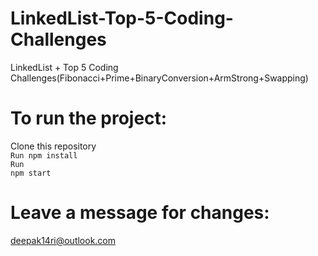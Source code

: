 # LinkedList-Top-5-Coding-Challenges
LinkedList + Top 5 Coding Challenges(Fibonacci+Prime+BinaryConversion+ArmStrong+Swapping)
# To run the project:
Clone this repository<br>
  <code>Run npm install</code><br>
  <code>Run npm start</code>

# Leave a message for changes:
deepak14ri@outlook.com
